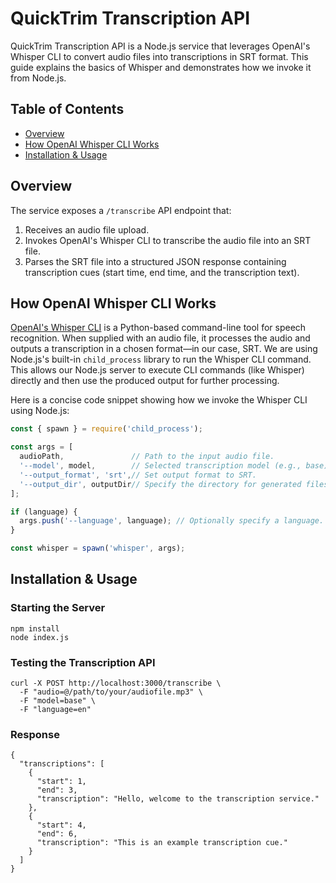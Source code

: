 # QuickTrim Transcription API

QuickTrim Transcription API is a Node.js service that leverages OpenAI's Whisper CLI to convert audio files into transcriptions in SRT format. This guide explains the basics of Whisper and demonstrates how we invoke it from Node.js.

## Table of Contents

- [Overview](#overview)
- [How OpenAI Whisper CLI Works](#how-openai-whisper-cli-works)
- [Installation & Usage](#how-openai-whisper-cli-works)

## Overview

The service exposes a `/transcribe` API endpoint that:
1. Receives an audio file upload.
2. Invokes OpenAI's Whisper CLI to transcribe the audio file into an SRT file.
3. Parses the SRT file into a structured JSON response containing transcription cues (start time, end time, and the transcription text).

## How OpenAI Whisper CLI Works

[OpenAI's Whisper CLI](https://github.com/openai/whisper) is a Python-based command-line tool for speech recognition. When supplied with an audio file, it processes the audio and outputs a transcription in a chosen format—in our case, SRT. We are using Node.js's built-in `child_process` library to run the Whisper CLI command. This allows our Node.js server to execute CLI commands (like Whisper) directly and then use the produced output for further processing. 

Here is a concise code snippet showing how we invoke the Whisper CLI using Node.js:

```js
const { spawn } = require('child_process');

const args = [
  audioPath,               // Path to the input audio file.
  '--model', model,        // Selected transcription model (e.g., base).
  '--output_format', 'srt',// Set output format to SRT.
  '--output_dir', outputDir// Specify the directory for generated files.
];

if (language) {
  args.push('--language', language); // Optionally specify a language.
}

const whisper = spawn('whisper', args);
```

## Installation & Usage

### Starting the Server
```
npm install 
node index.js
```

### Testing the Transcription API
```
curl -X POST http://localhost:3000/transcribe \
  -F "audio=@/path/to/your/audiofile.mp3" \
  -F "model=base" \
  -F "language=en"
```

### Response
```
{
  "transcriptions": [
    {
      "start": 1,
      "end": 3,
      "transcription": "Hello, welcome to the transcription service."
    },
    {
      "start": 4,
      "end": 6,
      "transcription": "This is an example transcription cue."
    }
  ]
}
```
